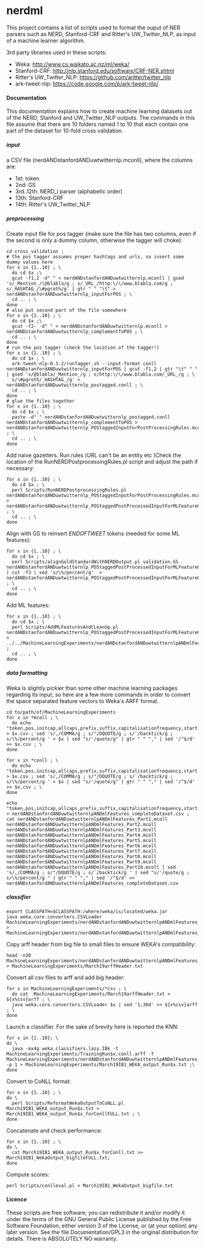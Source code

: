 nerdml
======

This project contains a list of scripts used to format the ouput of NER parsers such as 
NERD, Stanford-CRF and Ritter's UW_Twitter_NLP, as input of a machine learner algorithm.

3rd party libraries used in these scripts:
- Weka: http://www.cs.waikato.ac.nz/ml/weka/
- Stanford-CRF: http://nlp.stanford.edu/software/CRF-NER.shtml
- Ritter's UW_Twitter_NLP: https://github.com/aritter/twitter_nlp
- ark-tweet-nlp: https://code.google.com/p/ark-tweet-nlp/

#### Documentation
This documentation explains how to create machine learning datasets out of the NERD, Stanford and UW_Twitter_NLP outputs. 
The commands in this file assume that there are 10 folders named 1 to 10 that each contain one part of the dataset for 10-fold cross validation.
    
##### input
a CSV file (nerdANDstanfordANDuwtwitternlp.mconll), where the columns are: 
- 1st:       token
- 2nd:       GS
- 3rd..12th: NERD_i parser (alphabetic order)
- 13th:      Stanford-CRF
- 14th:      Ritter's UW_Twitter_NLP

##### preprocessing
Create input file for pos tagger (make sure the file has two columns, even if the second is only a dummy column, otherwise the tagger will choke):   

    cd cross_validation ;
    # the pos tagger assumes proper hashtags and urls, so insert some dummy values here
    for x in {1..10} ; \
      do cd $x ;\ 
      gcut -f1,2 -d" " < nerdANDstanfordANDuwtwitternlp.mconll | gsed 's/_Mention_/\@blabla/g ; s/_URL_/http:\/\/www.blabla.com/g ; s/_HASHTAG_/\#pgroth/g' | gtr " " "\t" > nerdANDstanfordANDuwtwitternlp_inputForPOS ; \
      cd .. ; \
    done
    # also put second part of the file somewhere 
    for x in {1..10} ; \ 
      do cd $x ;\
      gcut -f2- -d" " < nerdANDstanfordANDuwtwitternlp.mconll > nerdANDstanfordANDuwtwitternlp_complementToPOS ; \
      cd .. ; \
    done
    # run the pos tagger (check the location of the tagger!)
    for x in {1..10} ; \
      do cd $x ; \
      ark-tweet-nlp-0.3.2/runTagger.sh --input-format conll nerdANDstanfordANDuwtwitternlp_inputForPOS | gcut -f1,2 | gtr "\t" " " | gsed 's/@blabla/_Mention_/g ; s/http:\/\/www.blabla.com/_URL_/g ; \
      s/\#pgroth/_HASHTAG_/g' > nerdANDstanfordANDuwtwitternlp_postagged.conll ; \
      cd .. ; \
    done
    # glue the files together 
    for x in {1..10} ; \
      do cd $x ; \
      paste -d" " nerdANDstanfordANDuwtwitternlp_postagged.conll nerdANDstanfordANDuwtwitternlp_complementToPOS > nerdANDstanfordANDuwtwitternlp_POStaggedInputForPostProcessingRules.mcoll ; \
      cd .. ; \
    done 


Add naive gazetters. Run rules (_URL_ can't be an entity etc )Check the location of the RunNERDPostprocessingRules.pl script and adjust the path if necessary:  

    for x in {1..10} ; \
      do cd $x ; \
      perl Scripts/RunNERDPostprocessingRules.pl nerdANDstanfordANDuwtwitternlp_POStaggedInputForPostProcessingRules.mcoll > nerdANDstanfordANDuwtwitternlp_POStaggedPostProcessedInputForMLFeatureGeneration.mcoll ; \
      cd .. ; \
    done
    

Align with GS to reinsert _ENDOFTWEET_ tokens (needed for some ML features):

    for x in {1..10} ; \
      do cd $x ; \
      perl Scripts/alignGoldStandardWithNERDOutput.pl validation.GS nerdANDstanfordANDuwtwitternlp_POStaggedPostProcessedInputForMLFeatureGeneration.mcoll | cut -f3 | sed 's/\%/percent/g'  > nerdANDstanfordANDuwtwitternlp_POStaggedPostProcessedInputForMLFeatureGeneration_aligned.mcoll ; \
      cd .. ; \
    done  


Add ML features:

    for x in {1..10} ; \
      do cd $x ; \
      perl Scripts/AddMLFeaturesAndCLeanUp.pl nerdANDstanfordANDuwtwitternlp_POStaggedPostProcessedInputForMLFeatureGeneration_aligned.mcoll > ../../MachineLearningExperiments/nerdANDstanfordANDuwtwitternlpANDmlFeatures_Part$x.mcoll ; 
      cd .. ; \
    done 

##### data formatting

Weka is slightly pickier than some other machine learning packages regarding its input, so here are a few more commands in order to convert the space separated feature vectors to Weka's ARFF format. 

    cd to/path/of/MachineLearningExperiments
    for x in *mcoll ; \
      do echo "token,pos,initcap,allcaps,prefix,suffix,capitalisationfrequency,start,end,alchemy,spotlight,extractiv,lupedia,opencalais,saplo,textrazor,wikimeta,yahoo,zemanta,stanford,ritter,class" > $x.csv ; sed 's/,/COMMA/g ; s/"/DQUOTE/g ; s/`/backtick/g ; s/\%/percent/g ' < $x | sed "s/'/quote/g" | gtr " " "," | sed '/^$/d' >> $x.csv ; \
    done

    for x in *conll ; \
      do echo "token,pos,initcap,allcaps,prefix,suffix,capitalisationfrequency,start,end,alchemy,spotlight,extractiv,lupedia,opencalais,saplo,textrazor,wikimeta,yahoo,zemanta,stanford,ritter,class" > $x.csv ; sed 's/,/COMMA/g ; s/"/DQUOTE/g ; s/`/backtick/g ; s/\%/percent/g ' < $x | sed "s/'/quote/g" | gtr " " "," | sed '/^$/d' >> $x.csv ; \
    done 

    echo "token,pos,initcap,allcaps,prefix,suffix,capitalisationfrequency,start,end,alchemy,spotlight,extractiv,lupedia,opencalais,saplo,textrazor,wikimeta,yahoo,zemanta,stanford,ritter,class" > nerdANDstanfordANDuwtwitternlpANDmlFeatures_completeDataset.csv ; 
    cat nerdANDstanfordANDuwtwitternlpANDmlFeatures_Part1.mcoll nerdANDstanfordANDuwtwitternlpANDmlFeatures_Part2.mcoll nerdANDstanfordANDuwtwitternlpANDmlFeatures_Part3.mcoll nerdANDstanfordANDuwtwitternlpANDmlFeatures_Part4.mcoll nerdANDstanfordANDuwtwitternlpANDmlFeatures_Part5.mcoll nerdANDstanfordANDuwtwitternlpANDmlFeatures_Part6.mcoll nerdANDstanfordANDuwtwitternlpANDmlFeatures_Part7.mcoll nerdANDstanfordANDuwtwitternlpANDmlFeatures_Part8.mcoll nerdANDstanfordANDuwtwitternlpANDmlFeatures_Part9.mcoll nerdANDstanfordANDuwtwitternlpANDmlFeatures_Part10.mcoll | sed 's/,/COMMA/g ; s/"/DQUOTE/g ; s/`/backtick/g ' | sed "s/'/quote/g ; s/\%/percent/g " | gtr " " "," | sed '/^$/d' >> nerdANDstanfordANDuwtwitternlpANDmlFeatures_completeDataset.csv

##### classifier

    export CLASSPATH=$CLASSPATH:/where/weka/is/located/weka.jar
    java weka.core.converters.CSVLoader MachineLearningExperiments/nerdANDstanfordANDuwtwitternlpANDmlFeatures_completeDataset.csv > MachineLearningExperiments/nerdANDstanfordANDuwtwitternlpANDmlFeatures_completeDataset.arff


Copy arff header from big file to small files to ensure WEKA's compatibility:

    head -n30 MachineLearningExperiments/nerdANDstanfordANDuwtwitternlpANDmlFeatures_completeDataset.arff > MachineLearningExperiments/March19arffHeader.txt


Convert all csv files to arff and add big header:

    for x in MachineLearningExperiments/*csv ; \
      do cat  MachineLearningExperiments/March19arffHeader.txt > ${x%csv}arff ; \
      java weka.core.converters.CSVLoader $x | sed '1,30d' >> ${x%csv}arff ; \
    done 


Launch a classifier. For the sake of brevity here is reported the KNN:

    for x in {1..10}; \
    do \
      java -mx4g weka.classifiers.lazy.IBk -t MachineLearningExperiments/TrainingRun$x.conll.arff -T MachineLearningExperiments/nerdANDstanfordANDuwtwitternlpANDmlFeatures_Part$x.mcoll.arff -p 1 > MachineLearningExperiments/March19IB1_WEKA_output_Run$x.txt ;\
    done


Convert to CoNLL format:

    for x in {1..10} ; \
    do \
      perl Scripts/ReformatWekaOutputToCoNLL.pl March19IB1_WEKA_output_Run$x.txt > March19IB1_WEKA_output_Run$x_forConllFULL.txt ; \
    done 


Concatenate and check performance:
    
    for x in {1..10} ; \
    do \ 
      cat March19IB1_WEKA_output_Run$x_forConll.txt >> March19IB1_WekaOutput_bigfileFULL.txt;
    done

Compute scores:

    perl Scripts/conlleval.pl < March19IB1_WekaOutput_bigfile.txt 

#### Licence
These scripts are free software; you can redistribute it and/or modify it
under the terms of the GNU General Public License published by
the Free Software Foundation, either version 3 of the License, or (at 
your option) any later version. See the file Documentation/GPL3 in the
original distribution for details. There is ABSOLUTELY NO warranty. 
